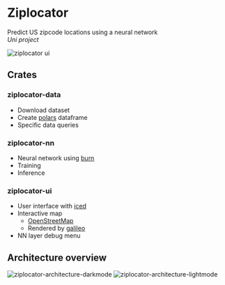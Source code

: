 # Ziplocator
Predict US zipcode locations using a neural network \
*Uni project*

![ziplocator ui](https://github.com/user-attachments/assets/40fdbe6d-4634-43a1-b858-7b44b56c756e)


## Crates
### ziplocator-data
- Download dataset
- Create [polars](https://docs.rs/polars/latest/polars/) dataframe
- Specific data queries

### ziplocator-nn
- Neural network using [burn](https://docs.rs/burn/latest/burn/)
- Training
- Inference

### ziplocator-ui
- User interface with [iced](https://docs.rs/iced/latest/iced/)
- Interactive map
  - [OpenStreetMap](https://www.openstreetmap.org)
  - Rendered by [galileo](https://docs.rs/galileo/latest/galileo/)
- NN layer debug menu

## Architecture overview
![ziplocator-architecture-darkmode](https://github.com/user-attachments/assets/e2952042-e94c-44d5-8f5a-ddbbe67b1dd1#gh-dark-mode-only)
![ziplocator-architecture-lightmode](https://github.com/user-attachments/assets/5abb209a-f6e8-4dfc-8415-e6eb2287e75a#gh-light-mode-only)
